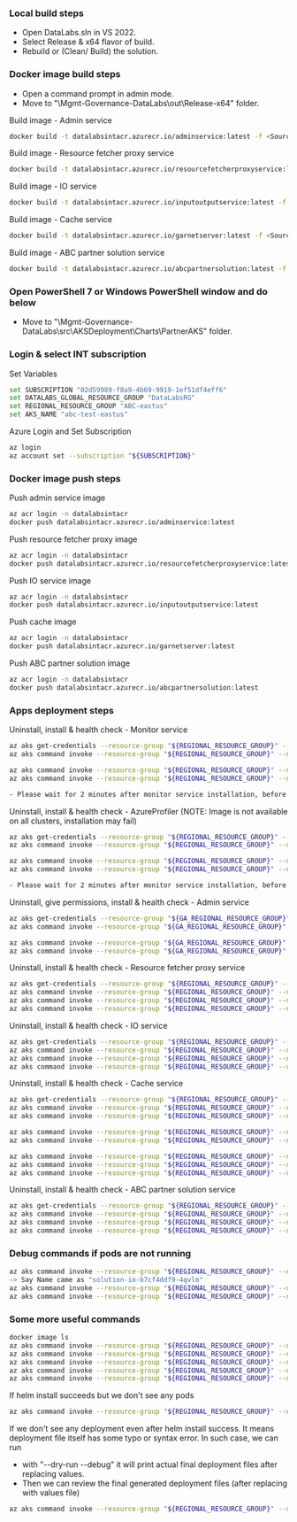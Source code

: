 ### Local build steps
- Open DataLabs.sln in VS 2022.
- Select Release & x64 flavor of build.
- Rebuild or (Clean/ Build) the solution.

### Docker image build steps
- Open a command prompt in admin mode.
- Move to "<SourcePathFromMachine>\Mgmt-Governance-DataLabs\out\Release-x64" folder.

Build image - Admin service
```sh
docker build -t datalabsintacr.azurecr.io/adminservice:latest -f <SourcePathFromMachine>/Mgmt-Governance-DataLabs/out/Release-x64/AdminService/Dockerfile <SourcePathFromMachine>/Mgmt-Governance-DataLabs/out/Release-x64/AdminService/
```

Build image - Resource fetcher proxy service
```sh
docker build -t datalabsintacr.azurecr.io/resourcefetcherproxyservice:latest -f <SourcePathFromMachine>/Mgmt-Governance-DataLabs/out/Release-x64/ResourceFetcherProxyService/Dockerfile <SourcePathFromMachine>/Mgmt-Governance-DataLabs/out/Release-x64/ResourceFetcherProxyService/
```

Build image - IO service
```sh
docker build -t datalabsintacr.azurecr.io/inputoutputservice:latest -f <SourcePathFromMachine>/Mgmt-Governance-DataLabs/out/Release-x64/InputOutputService/Dockerfile <SourcePathFromMachine>/Mgmt-Governance-DataLabs/out/Release-x64/InputOutputService/
```

Build image - Cache service
```sh
docker build -t datalabsintacr.azurecr.io/garnetserver:latest -f <SourcePathFromMachine>/Mgmt-Governance-DataLabs/out/Release-x64/GarnetServer/Dockerfile <SourcePathFromMachine>/Mgmt-Governance-DataLabs/out/Release-x64/GarnetServer/
```

Build image - ABC partner solution service
```sh
docker build -t datalabsintacr.azurecr.io/abcpartnersolution:latest -f <SourcePathFromMachine>/Mgmt-Governance-DataLabs/out/Release-x64/ABCPartnerSolutionService/Dockerfile <SourcePathFromMachine>/Mgmt-Governance-DataLabs/out/Release-x64/ABCPartnerSolutionService/
```

### Open PowerShell 7 or Windows PowerShell window and do below
- Move to "<SourcePathFromMachine>\Mgmt-Governance-DataLabs\src\AKSDeployment\Charts\PartnerAKS" folder.

### Login & select INT subscription

Set Variables
```sh
set SUBSCRIPTION "02d59989-f8a9-4b69-9919-1ef51df4eff6"
set DATALABS_GLOBAL_RESOURCE_GROUP "DataLabsRG"
set REGIONAL_RESOURCE_GROUP "ABC-eastus"
set AKS_NAME "abc-test-eastus"
```

Azure Login and Set Subscription
```sh
az login
az account set --subscription "${SUBSCRIPTION}"
```

### Docker image push steps

Push admin service image
```sh
az acr login -n datalabsintacr
docker push datalabsintacr.azurecr.io/adminservice:latest
```

Push resource fetcher proxy image
```sh
az acr login -n datalabsintacr
docker push datalabsintacr.azurecr.io/resourcefetcherproxyservice:latest
```

Push IO service image
```sh
az acr login -n datalabsintacr
docker push datalabsintacr.azurecr.io/inputoutputservice:latest
```

Push cache image
```sh
az acr login -n datalabsintacr
docker push datalabsintacr.azurecr.io/garnetserver:latest
```

Push ABC partner solution image
```sh
az acr login -n datalabsintacr
docker push datalabsintacr.azurecr.io/abcpartnersolution:latest
```

### Apps deployment steps

Uninstall, install & health check - Monitor service
```sh
az aks get-credentials --resource-group "${REGIONAL_RESOURCE_GROUP}" --name "${AKS_NAME}"
az aks command invoke --resource-group "${REGIONAL_RESOURCE_GROUP}" --name "${AKS_NAME}" --command "helm uninstall monitorservice"

az aks command invoke --resource-group "${REGIONAL_RESOURCE_GROUP}" --name "${AKS_NAME}" --command "helm install -f ./BaseValueFiles/dataLabsServices.yaml -f ./BaseValueFiles/dataLabsImages_Int.yaml -f bcdrValues_Local.yaml monitorservice MonitorService" --file .
az aks command invoke --resource-group "${REGIONAL_RESOURCE_GROUP}" --name "${AKS_NAME}" --command "kubectl get pods -n monitor-namespace -o wide"

- Please wait for 2 minutes after monitor service installation, before installing other services.
```

Uninstall, install & health check - AzureProfiler (NOTE: Image is not available on all clusters, installation may fail)
```sh
az aks get-credentials --resource-group "${REGIONAL_RESOURCE_GROUP}" --name "${AKS_NAME}"
az aks command invoke --resource-group "${REGIONAL_RESOURCE_GROUP}" --name "${AKS_NAME}" --command "helm uninstall azureprofiler"

az aks command invoke --resource-group "${REGIONAL_RESOURCE_GROUP}" --name "${AKS_NAME}" --command "helm install -f ./BaseValueFiles/dataLabsServices.yaml -f ./BaseValueFiles/dataLabsImages_Int.yaml -f bcdrValues_Local.yaml azureprofiler AzureProfiler" --file .
az aks command invoke --resource-group "${REGIONAL_RESOURCE_GROUP}" --name "${AKS_NAME}" --command "kubectl get pods -n monitor-namespace -o wide"

- Please wait for 2 minutes after monitor service installation, before installing other services.
```

Uninstall, give permissions, install & health check - Admin service
```sh
az aks get-credentials --resource-group "${GA_REGIONAL_RESOURCE_GROUP}" --name "${GA_AKS_NAME}"
az aks command invoke --resource-group "${GA_REGIONAL_RESOURCE_GROUP}" --name "${GA_AKS_NAME}" --command "helm uninstall adminservice"

az aks command invoke --resource-group "${GA_REGIONAL_RESOURCE_GROUP}" --name "${GA_AKS_NAME}" --command "helm install -f ./BaseValueFiles/dataLabsServices.yaml -f values_Local.yaml adminservice AdminService" --file .
az aks command invoke --resource-group "${GA_REGIONAL_RESOURCE_GROUP}" --name "${GA_AKS_NAME}" --command "kubectl get pods -n admin-namespace -o wide"
```

Uninstall, install & health check - Resource fetcher proxy service
```sh
az aks get-credentials --resource-group "${REGIONAL_RESOURCE_GROUP}" --name "${AKS_NAME}"
az aks command invoke --resource-group "${REGIONAL_RESOURCE_GROUP}" --name "${AKS_NAME}" --command "helm uninstall resourceproxy"
az aks command invoke --resource-group "${REGIONAL_RESOURCE_GROUP}" --name "${AKS_NAME}" --command "helm install -f ./BaseValueFiles/dataLabsServices.yaml -f ./BaseValueFiles/dataLabsImages_Int.yaml -f bcdrValues_Local.yaml resourceproxy ResourceProxy" --file .
az aks command invoke --resource-group "${REGIONAL_RESOURCE_GROUP}" --name "${AKS_NAME}" --command "kubectl get pods -n solution-namespace -o wide"
```

Uninstall, install & health check - IO service
```sh
az aks get-credentials --resource-group "${REGIONAL_RESOURCE_GROUP}" --name "${AKS_NAME}"
az aks command invoke --resource-group "${REGIONAL_RESOURCE_GROUP}" --name "${AKS_NAME}" --command "helm uninstall ioservice"
az aks command invoke --resource-group "${REGIONAL_RESOURCE_GROUP}" --name "${AKS_NAME}" --command "helm install -f ./BaseValueFiles/dataLabsServices.yaml -f ./BaseValueFiles/dataLabsImages_Int.yaml -f bcdrValues_Local.yaml ioservice IOService" --file .
az aks command invoke --resource-group "${REGIONAL_RESOURCE_GROUP}" --name "${AKS_NAME}" --command "kubectl get pods -n solution-namespace -o wide"
```

Uninstall, install & health check - Cache service
```sh
az aks get-credentials --resource-group "${REGIONAL_RESOURCE_GROUP}" --name "${AKS_NAME}"
az aks command invoke --resource-group "${REGIONAL_RESOURCE_GROUP}" --name "${AKS_NAME}" --command "helm uninstall cacheservice1"
az aks command invoke --resource-group "${REGIONAL_RESOURCE_GROUP}" --name "${AKS_NAME}" --command "helm install -f ./BaseValueFiles/dataLabsServices.yaml -f ./BaseValueFiles/dataLabsImages_Int.yaml -f bcdrValues_Local.yaml cacheservice1 CacheService --set setArrayIndexVar=0" --file .

az aks command invoke --resource-group "${REGIONAL_RESOURCE_GROUP}" --name "${AKS_NAME}" --command "helm uninstall cacheservice2"
az aks command invoke --resource-group "${REGIONAL_RESOURCE_GROUP}" --name "${AKS_NAME}" --command "helm install -f ./BaseValueFiles/dataLabsServices.yaml -f ./BaseValueFiles/dataLabsImages_Int.yaml -f bcdrValues_Local.yaml cacheservice2 CacheService --set setArrayIndexVar=1" --file .

az aks command invoke --resource-group "${REGIONAL_RESOURCE_GROUP}" --name "${AKS_NAME}" --command "helm uninstall cacheservice3"
az aks command invoke --resource-group "${REGIONAL_RESOURCE_GROUP}" --name "${AKS_NAME}" --command "helm install -f ./BaseValueFiles/dataLabsServices.yaml -f ./BaseValueFiles/dataLabsImages_Int.yaml -f bcdrValues_Local.yaml cacheservice3 CacheService --set setArrayIndexVar=2" --file .
az aks command invoke --resource-group "${REGIONAL_RESOURCE_GROUP}" --name "${AKS_NAME}" --command "kubectl get pods -n cache-namespace -o wide"
```

Uninstall, install & health check - ABC partner solution service
```sh
az aks get-credentials --resource-group "${REGIONAL_RESOURCE_GROUP}" --name "${AKS_NAME}"
az aks command invoke --resource-group "${REGIONAL_RESOURCE_GROUP}" --name "${AKS_NAME}" --command "helm uninstall partnerservice"
az aks command invoke --resource-group "${REGIONAL_RESOURCE_GROUP}" --name "${AKS_NAME}" --command "helm install -f ./BaseValueFiles/dataLabsServices.yaml -f ./BaseValueFiles/dataLabsImages_Int.yaml -f bcdrValues_Local.yaml partnerservice PartnerService" --file .
az aks command invoke --resource-group "${REGIONAL_RESOURCE_GROUP}" --name "${AKS_NAME}" --command "kubectl get pods -n partner-namespace -o wide"
```

### Debug commands if pods are not running

```sh
az aks command invoke --resource-group "${REGIONAL_RESOURCE_GROUP}" --name "${AKS_NAME}" --command "kubectl get pods -n solution-namespace -o wide"
-> Say Name came as "solution-io-b7cf4ddf9-4qvlm"
az aks command invoke --resource-group "${REGIONAL_RESOURCE_GROUP}" --name "${AKS_NAME}" --command "kubectl describe pods solution-io-b7cf4ddf9-4qvlm -n solution-namespace"
az aks command invoke --resource-group "${REGIONAL_RESOURCE_GROUP}" --name "${AKS_NAME}" --command "kubectl logs solution-io-b7cf4ddf9-4qvlm  -n solution-namespace"
```

### Some more useful commands

```sh
docker image ls
az aks command invoke --resource-group "${REGIONAL_RESOURCE_GROUP}" --name "${AKS_NAME}" --command "kubectl get pods -A"
az aks command invoke --resource-group "${REGIONAL_RESOURCE_GROUP}" --name "${AKS_NAME}" --command "kubectl get deployment -A"
az aks command invoke --resource-group "${REGIONAL_RESOURCE_GROUP}" --name "${AKS_NAME}" --command "kubectl get deployment -n solution-namespace"
az aks command invoke --resource-group "${REGIONAL_RESOURCE_GROUP}" --name "${AKS_NAME}" --command "kubectl describe deployment -A"
az aks command invoke --resource-group "${REGIONAL_RESOURCE_GROUP}" --name "${AKS_NAME}" --command "kubectl describe deployment resource-proxy -n solution-namespace"
```

If helm install succeeds but we don't see any pods
```sh
az aks command invoke --resource-group "${REGIONAL_RESOURCE_GROUP}" --name "${AKS_NAME}" --command "kubectl get deployment -A"
```

If we don't see any deployment even after helm install success. It means deployment file itself has some typo or syntax error.
In such case, we can run
- with "--dry-run --debug" it will print actual final deployment files after replacing values.
- Then we can review the final generated deployment files (after replacing with values file)
```sh
az aks command invoke --resource-group "${REGIONAL_RESOURCE_GROUP}" --name "${AKS_NAME}" --command "helm install --dry-run --debug -f ./BaseValueFiles/dataLabsServices.yaml -f ./BaseValueFiles/dataLabsImages_Int.yaml -f bcdrValues_Local.yaml partnerservice ./PartnerService"
```